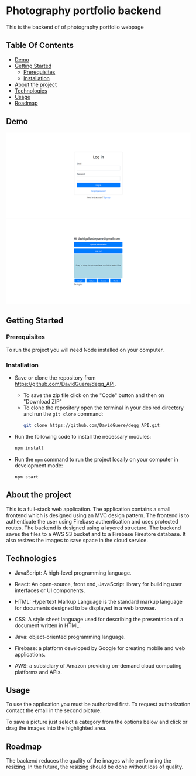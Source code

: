# Photography portfolio backend

This is the backend of of photography portfolio webpage

## Table Of Contents

- [Demo](#demo)
- [Getting Started](#getting-started)
  - [Prerequisites](#Prerequisites)
  - [Installation](#installation)
- [About the project](#about-the-project)
- [Technologies](#technologies)
- [Usage](#usage)
- [Roadmap](#roadmap)

## Demo

![](images/demo1.png)
![](images/demo2.png)

## Getting Started

### Prerequisites

To run the project you will need Node installed on your computer.

### Installation

- Save or clone the repository from https://github.com/DavidGuere/degg_API.

  - To save the zip file click on the "Code" button and then on "Download ZIP"
  - To clone the repository open the terminal in your desired directory and run the `git clone` command:
    ```sh
    git clone https://github.com/DavidGuere/degg_API.git
    ```

- Run the following code to install the necessary modules:
  ```sh
  npm install
  ```
- Run the `npm` command to run the project locally on your computer in development mode:

  ```
  npm start
  ```

## About the project

This is a full-stack web application. The application contains a small frontend which is designed using an MVC design pattern. The frontend is to authenticate the user using Firebase authentication and uses protected routes. The backend is designed using a layered structure. The backend saves the files to a AWS S3 bucket and to a Firebase Firestore database. It also resizes the images to save space in the cloud service.

## Technologies

- JavaScript: A high-level programming language.
- React: An open-source, front end, JavaScript library for building user interfaces or UI components.
- HTML: Hypertext Markup Language is the standard markup language for documents designed to be displayed in a web browser.
- CSS: A style sheet language used for describing the presentation of a document written in HTML.

- Java: object-oriented programming language.
- Firebase: a platform developed by Google for creating mobile and web applications.
- AWS: a subsidiary of Amazon providing on-demand cloud computing platforms and APIs.

## Usage

To use the application you must be authorized first. To request authorization contact the email in the second picture.

To save a picture just select a category from the options below and click or drag the images into the highlighted area.

## Roadmap

The backend reduces the quality of the images while performing the resizing. In the future, the resizing should be done without loss of quality.

